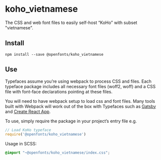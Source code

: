 
# koho_vietnamese

The CSS and web font files to easily self-host “KoHo” with subset "vietnamese".

## Install

`npm install --save @openfonts/koho_vietnamese`

## Use

Typefaces assume you’re using webpack to process CSS and files. Each typeface
package includes all necessary font files (woff2, woff) and a CSS file with
font-face declarations pointing at these files.

You will need to have webpack setup to load css and font files. Many tools built
with Webpack will work out of the box with Typefaces such as [Gatsby](https://github.com/gatsbyjs/gatsby)
and [Create React App](https://github.com/facebookincubator/create-react-app).

To use, simply require the package in your project’s entry file e.g.

```javascript
// Load KoHo typeface
require('@openfonts/koho_vietnamese')
```

Usage in SCSS:
```scss
@import "~@openfonts/koho_vietnamese/index.css";
```
